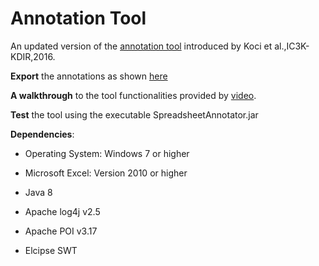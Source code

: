 # Annotation Tool
An updated version of the [annotation tool](https://github.com/elviskoci/XCellAnnotator) introduced by Koci et al.,IC3K-KDIR,2016.

**Export** the annotations as shown [here](https://github.com/ddenron/annotations_exporter)

**A walkthrough** to the tool functionalities provided by [video](https://www.youtube.com/watch?v=uU1wozgjsa0).

**Test** the tool using the executable SpreadsheetAnnotator.jar

**Dependencies**: 
* Operating System: Windows 7 or higher
* Microsoft Excel: Version 2010 or higher

* Java 8
* Apache log4j v2.5
* Apache POI v3.17
* Elcipse SWT

